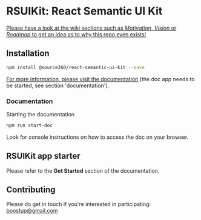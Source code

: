 # RSUIKit: React Semantic UI Kit

[Please have a look at the wiki sections such as _Motivation_, _Vision_ or _Roadmap_ to get an idea as to why this repo even exists!](https://github.com/boostup/react-semantic-ui-kit/wiki)

## Installation

```bash {cmd=true}
npm install @source360/react-semantic-ui-kit --save
```

[For more information, please visit the documentation](http://localhost:4000/#/) (the doc app needs to be started, see section 'documentation').

### Documentation

Starting the documentation
```bash {cmd=true}
npm run start-doc
```

Look for console instructions on how to access the doc on your browser.


## RSUIKit app starter
Please refer to the **Get Started** section of the documentation.


## Contributing

Please do get in touch if you're interested in participating: boostup@gmail.com
